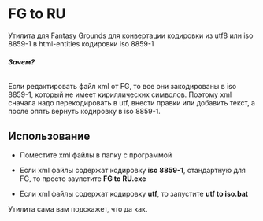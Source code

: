 # FG to RU

Утилита для Fantasy Grounds для конвертации кодировки из utf8 или iso 8859-1 в html-entities кодировки iso 8859-1

###### **Зачем?** 
Если редактировать файл xml от FG, то все они закодированы в iso 8859-1, который не имеет кириллических символов. Поэтому xml сначала надо перекодировать в utf, внести правки или добавить текст, а после опять вернуть кодировку в iso 8859-1.

## Использование

* Поместите xml файлы в папку с программой

* Если xml файлы содержат кодировку **iso 8859-1**, стандартную для FG, то просто заупстите **FG to RU.exe**

* Если xml файлы содержат кодировку **utf**, то запустите **utf to iso.bat**

Утилита сама вам подскажет, что да как.
